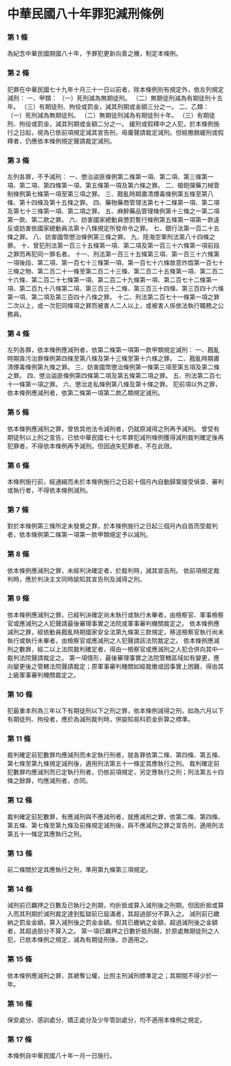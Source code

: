 # 中華民國八十年罪犯減刑條例

### 第 1 條

為紀念中華民國開國八十年，予罪犯更新向善之機，制定本條例。

### 第 2 條

犯罪在中華民國七十九年十月三十一日以前者，除本條例別有規定外，依左列規定減刑：
一、甲類：
（一）死刑減為無期徒刑。
（二）無期徒刑減為有期徒刑十五年。
（三）有期徒刑、拘役或罰金，減其刑期或金額三分之一。
二、乙類：
（一）死刑減為無期徒刑。
（二）無期徒刑減為有期徒刑十年。
（三）有期徒刑、拘役或罰金，減其刑期或金額二分之一。
緩刑或假釋中之人犯，於本條例施行之日起，視為已依前項規定減其宣告刑，毋庸聲請裁定減刑。但經撤銷緩刑或假釋者，仍應依本條例規定聲請裁定減刑。

### 第 3 條

左列各罪，不予減刑：
一、懲治盜匪條例第二條第一項、第二項、第三條第一項、第二項、第四條第一項、第五條第一項及第六條之罪。
二、槍砲彈藥刀械管制條例第七條第一項至第三項之罪。
三、戡亂時期肅清煙毒條例第五條至第八條、第十四條及第十五條之罪。
四、藥物藥商管理法第七十二條第一項、第二項及第七十三條第一項、第二項之罪。
五、麻醉藥品管理條例第十三條之一第二項第一款、第二款之罪。
六、妨害國家總動員懲罰暫行條例第五條第一項第一款違反或妨害依國家總動員法第十八條規定所發命令之罪。
七、銀行法第一百二十五條之罪。
八、妨害國幣懲治條例第三條之罪。
九、陸海空軍刑法第八十四條之罪。
十、曾犯刑法第一百三十五條第一項、第二項及第一百三十六條第一項前段之罪而再犯同一罪名者。
十一、刑法第一百三十五條第三項、第一百三十六條第一項後段、第二項、第一百七十三條第一項、第一百七十六條故意炸燬第一百七十三條之物、第二百二十一條至第二百二十三條、第二百二十五條第一項、第二百二十六條、第二百二十七條第一項、第二百二十九條第一項、第二百七十二條第一項、第二百九十八條第二項、第三百三十二條、第三百三十四條、第三百四十六條第一項、第二項及第三百四十八條之罪。
十二、刑法第二百七十一條第一項之罪二次以上，或一次犯同條項之罪而被害人二人以上，或被害人係依法執行職務之公務員。

### 第 4 條

左列各罪，依本條例應減刑者，依第二條第一項第一款甲類規定減刑：
一、戡亂時期貪污治罪條例第四條至第八條及第十三條至第十六條之罪。
二、戡亂時期肅清煙毒條例第九條之罪。
三、妨害國幣懲治條例第一條第三項至第五項及第二條之罪。
四、懲治盜匪條例第四條第二項及第五條第二項之罪。
五、刑法第二百七十一條第一項之罪。
六、懲治走私條例第八條及第十條之罪。
犯前項以外之罪，依本條例應減刑者，依第二條第一項第二款乙類規定減刑。

### 第 5 條

依本條例應減刑之罪，曾依其他法令減刑者，仍就原減得之刑再予減刑。
曾受有期徒刑以上刑之宣告，已依中華民國七十七年罪犯減刑條例獲得減刑裁判確定後再犯罪者，不得依本條例再予減刑。但因過失犯罪者，不在此限。

### 第 6 條

本條例施行前，經通緝而未於本條例施行之日起十個月內自動歸案接受偵查、審判或執行者，不得依本條例減刑。

### 第 7 條

對於本條例第三條所定未發覺之罪，於本條例施行之日起三個月內自首而受裁判者，依本條例第二條第一項第一款甲類規定予以減刑。

### 第 8 條

依本條例應減刑之罪，未經判決確定者，於裁判時，減其宣告刑。
依前項規定裁判時，應於判決主文同時諭知其宣告刑及減得之刑。

### 第 9 條

依本條例應減刑之罪，已經判決確定尚未執行或執行未畢者，由檢察官、軍事檢察官或應減刑之人犯聲請最後審理事實之法院或軍事審判機關裁定之。
依本條例應減刑之罪，經依動員戡亂時期國家安全法第九條第三款規定，移送檢察官執行尚未執行或執行未畢者，由檢察官或應減刑之人犯聲請該法院裁定之。
依本條例應減刑之數罪，經二以上法院裁判確定者，得由一檢察官或應減刑之人犯合併向其中一裁判法院聲請裁定之。
第一項情形，最後審理事實之法院管轄區域如有變更，應向變更後之管轄法院聲請裁定；原軍事審判機關如經裁撤或因事實上困難，得由其上級軍事審判機關裁定之。

### 第 10 條

犯最重本刑為三年以下有期徒刑以下之刑之罪，依本條例減得之刑，如為六月以下有期徒刑、拘役者，應於為減刑裁判時，併諭知易科罰金折算之標準。

### 第 11 條

裁判確定前犯數罪均應減刑而未定執行刑者，就各罪依第二條、第四條、第五條、第七條至第九條規定減刑後，適用刑法第五十一條定其應執行之刑。
裁判確定前犯數罪均應減刑而已定執行刑者，仍依前項規定，另定應執行之刑；刑法第五十四條之餘罪，均應減刑者，亦同。

### 第 12 條

裁判確定前犯數罪，有應減刑與不應減刑者，就應減刑之罪，依第二條、第四條、第五條、第七條至第九條及前條規定減刑後，與不應減刑之罪之宣告刑，適用刑法第五十一條定其應執行之刑。

### 第 13 條

前二條關於定其應執行之刑，準用第九條第三項規定。

### 第 14 條

減刑前已羈押之日數及已執行之刑期，均折抵或算入減刑後之刑期。但因折抵或算入而其刑期於減刑裁定達到監獄前已屆滿者，其超過部分不算入之。
減刑前已繳納之罰金金額，算入減刑後之罰金金額。但其已繳納之金額，超過減刑後之金額者，其超過部分不算入之。
第一項已羈押之日數折抵刑期，於原處無期徒刑之人犯，已依本條例之規定，減為有期徒刑後，亦適用之。

### 第 15 條

依本條例應減刑之罪，其褫奪公權，比照主刑減刑標準定之；其期間不得少於一年。

### 第 16 條

保安處分、感訓處分、矯正處分及少年管訓處分，均不適用本條例之規定。

### 第 17 條

本條例自中華民國八十年一月一日施行。
